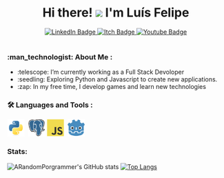 <div id="header" align="center" border-radius="5px">
  <h1>
    Hi there!
    <img src="https://media.giphy.com/media/hvRJCLFzcasrR4ia7z/giphy.gif" width="30"/>
     I'm Luís Felipe
  </h1>
   <div id="badges">
     <a href="https://www.linkedin.com/in/luis-felipe-dobner-henriques/"  target="_blank">
       <img src="https://img.shields.io/badge/LinkedIn-blue?style=for-the-badge&logo=linkedin&logoColor=white" alt="LinkedIn Badge"/>
     </a>
    <a href="https://arandomprogrammer.itch.io/"  target="_blank">
       <img src="https://img.shields.io/badge/Itch.io-FA5C5C?style=for-the-badge&logo=itch.io&logoColor=white" alt="Itch Badge" />
     </a>
     <a href="https://www.youtube.com/@arandomprogrammer4244"  target="_blank">
       <img src="https://img.shields.io/badge/YouTube-red?style=for-the-badge&logo=youtube&logoColor=white" alt="Youtube Badge"/>
     </a>
  </div>
  <img src="https://komarev.com/ghpvc/?username=4RandomProgrammer&style=flat-square&color=blue" alt="" align=/>
</div>

<div>
 <h3>:man_technologist: About Me :</h3>
  <ul>
    <li>:telescope: I’m currently working as a Full Stack Devoloper</li> 
    <li>:seedling: Exploring Python and Javascript to create new applications.</li>
    <li>:zap: In my free time, I develop games and learn new technologies</li>
  </ul>
</div>

### :hammer_and_wrench: Languages and Tools :
<div>
  <img src="https://github.com/devicons/devicon/blob/master/icons/python/python-original.svg" title="Python" alt="Python" width="40" height="40"/>&nbsp;
  <img src="https://github.com/devicons/devicon/blob/master/icons/postgresql/postgresql-original.svg" title="PostGresql" **alt="PostGresql" width="40" height="40"/>
  <img src="https://github.com/devicons/devicon/blob/master/icons/javascript/javascript-original.svg" title="JavaScript" alt="JavaScript" width="40" height="40"/>&nbsp;
  <img src="https://github.com/devicons/devicon/blob/master/icons/godot/godot-original.svg" title="Godot" alt="Godot" width="40" height="40"/>&nbsp;
</div>



### Stats:

![ARandomPorgrammer's GitHub stats](https://github-readme-stats.vercel.app/api?username=4RandomProgrammer&count_private=true&show_icons=true&theme=dracula)
[![Top Langs](https://github-readme-stats.vercel.app/api/top-langs/?username=4RandomProgrammer&count_private=true&show_icons=true&theme=dracula&layout=compact)](https://github.com/anuraghazra/github-readme-stats)

